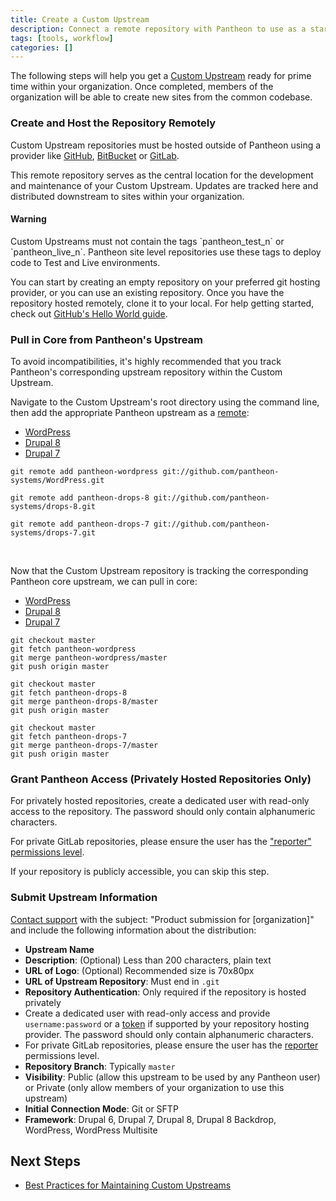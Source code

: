 ```yaml
---
title: Create a Custom Upstream
description: Connect a remote repository with Pantheon to use as a starting point for new sites.
tags: [tools, workflow]
categories: []
---
```


The following steps will help you get a [Custom Upstream](/docs/custom-upstreams) ready for prime time within your organization. Once completed, members of the organization will be able to create new sites from the common codebase.

### Create and Host the Repository Remotely
Custom Upstream repositories must be hosted outside of Pantheon using a provider like [GitHub](https://github.com/), [BitBucket](https://bitbucket.org/) or [GitLab](https://about.gitlab.com/).

This remote repository serves as the central location for the development and maintenance of your Custom Upstream. Updates are tracked here and distributed downstream to sites within your organization.

<div class="alert alert-danger">
<h4 class="info">Warning</h4>
<p markdown="1">Custom Upstreams must not contain the tags `pantheon_test_n` or `pantheon_live_n`. Pantheon site level repositories use these tags to deploy code to Test and Live environments.</p>
</div>

You can start by creating an empty repository on your preferred git hosting provider, or you can use an existing repository. Once you have the repository hosted remotely, clone it to your local. For help getting started, check out [GitHub's Hello World guide](https://guides.github.com/activities/hello-world/).


### Pull in Core from Pantheon's Upstream
To avoid incompatibilities, it's highly recommended that you track Pantheon's corresponding upstream repository within the Custom Upstream.

Navigate to the Custom Upstream's root directory using the command line, then add the appropriate Pantheon upstream as a [remote](https://git-scm.com/docs/git-remote):
<!-- Nav tabs -->
<ul class="nav nav-tabs" role="tablist">
  <li id="wptab1" role="presentation" class="active"><a href="#wp1" aria-controls="wp1" role="tab" data-toggle="tab">WordPress</a></li>
  <li id="d8tab1" role="presentation"><a href="#d81" aria-controls="d81" role="tab" data-toggle="tab">Drupal 8</a></li>
  <li id="d7tab1" role="presentation"><a href="#d71" aria-controls="d71" role="tab" data-toggle="tab">Drupal 7</a></li>
</ul>

<!-- Tab panes -->
<div class="tab-content">
<div role="tabpanel" class="tab-pane active" id="wp1">
<pre id="git-pull-wp"><code class="command nohighlight" data-lang="bash">git remote add pantheon-wordpress git://github.com/pantheon-systems/WordPress.git</code></pre>
</div>
<div role="tabpanel" class="tab-pane" id="d81">
<pre id="git-pull-drops-8"><code class="command nohighlight" data-lang="bash">git remote add pantheon-drops-8 git://github.com/pantheon-systems/drops-8.git</code></pre>
</div>
<div role="tabpanel" class="tab-pane" id="d71">
<pre id="git-pull-drops-7"><code class="command nohighlight" data-lang="bash">git remote add pantheon-drops-7 git://github.com/pantheon-systems/drops-7.git</code></pre>
</div>
</div><br>

Now that the Custom Upstream repository is tracking the corresponding Pantheon core upstream, we can pull in core:
<!-- Nav tabs -->
<ul class="nav nav-tabs" role="tablist">
  <li id="wptab" role="presentation" class="active"><a href="#wp" aria-controls="wp" role="tab" data-toggle="tab">WordPress</a></li>
  <li id="d8tab" role="presentation"><a href="#d8" aria-controls="d8" role="tab" data-toggle="tab">Drupal 8</a></li>
  <li id="d7tab" role="presentation"><a href="#d7" aria-controls="d7" role="tab" data-toggle="tab">Drupal 7</a></li>
</ul>

<!-- Tab panes -->
<div class="tab-content">
<div role="tabpanel" class="tab-pane active" id="wp">
<pre id="git-pull-wp"><code class="command nohighlight" data-lang="bash">git checkout master
git fetch pantheon-wordpress
git merge pantheon-wordpress/master
git push origin master</code></pre>
</div>
<div role="tabpanel" class="tab-pane" id="d8">
<pre id="git-pull-drops-8"><code class="command nohighlight" data-lang="bash">git checkout master
git fetch pantheon-drops-8
git merge pantheon-drops-8/master
git push origin master</code></pre>
</div>
<div role="tabpanel" class="tab-pane" id="d7">
<pre id="git-pull-drops-7"><code class="command nohighlight" data-lang="bash">git checkout master
git fetch pantheon-drops-7
git merge pantheon-drops-7/master
git push origin master</code></pre>
</div>
</div>

### Grant Pantheon Access (Privately Hosted Repositories Only)
For privately hosted repositories, create a dedicated user with read-only access to the repository. The password should only contain alphanumeric characters.

For private GitLab repositories, please ensure the user has the ["reporter" permissions level](https://docs.gitlab.com/ce/user/permissions.html#permissions).


If your repository is publicly accessible, you can skip this step.

### Submit Upstream Information
[Contact support](/docs/getting-support) with the subject: "Product submission for [organization]" and include the following information about the distribution:

- **Upstream Name**
- **Description**: (Optional) Less than 200 characters, plain text
- **URL of Logo**: (Optional) Recommended size is 70x80px
- **URL of Upstream Repository**: Must end in `.git`
- **Repository Authentication**: Only required if the repository is hosted privately
 - Create a dedicated user with read-only access and provide `username:password` or a [token](https://help.github.com/articles/creating-a-personal-access-token-for-the-command-line/) if supported by your repository hosting provider. The password should only contain alphanumeric characters.
 - For private GitLab repositories, please ensure the user has the [reporter](https://docs.gitlab.com/ce/user/permissions.html#permissions) permissions level.
- **Repository Branch**: Typically `master`
- **Visibility**: Public (allow this upstream to be used by any Pantheon user) or Private (only allow members of your organization to use this upstream)
- **Initial Connection Mode**: Git or SFTP
- **Framework**: Drupal 6, Drupal 7, Drupal 8, Drupal 8 Backdrop, WordPress, WordPress Multisite


## Next Steps
- [Best Practices for Maintaining Custom Upstreams](/docs/maintain-custom-upstream)

